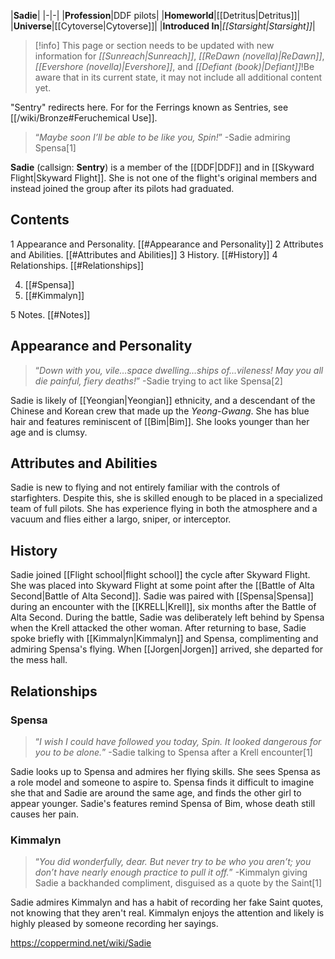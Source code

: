 |**Sadie**|
|-|-|
|**Profession**|DDF pilots|
|**Homeworld**|[[Detritus\|Detritus]]|
|**Universe**|[[Cytoverse\|Cytoverse]]|
|**Introduced In**|*[[Starsight\|Starsight]]*|

> [!info] This page or section needs to be updated with new information for *[[Sunreach\|Sunreach]]*, *[[ReDawn (novella)\|ReDawn]]*, *[[Evershore (novella)\|Evershore]]*, and *[[Defiant (book)\|Defiant]]*!Be aware that in its current state, it may not include all additional content yet.

"Sentry" redirects here. For for the Ferrings known as Sentries, see [[/wiki/Bronze#Feruchemical Use]].
>“*Maybe soon I’ll be able to be like you, Spin!*”
\-Sadie admiring Spensa[1]


**Sadie** (callsign: **Sentry**) is a member of the [[DDF\|DDF]] and in [[Skyward Flight\|Skyward Flight]]. She is not one of the flight's original members and instead joined the group after its pilots had graduated.

## Contents

1 Appearance and Personality. [[#Appearance and Personality]] 
2 Attributes and Abilities. [[#Attributes and Abilities]] 
3 History. [[#History]] 
4 Relationships. [[#Relationships]] 

4. [[#Spensa]] 
4. [[#Kimmalyn]] 


5 Notes. [[#Notes]] 


## Appearance and Personality
>“*Down with you, vile…space dwelling…ships of…vileness! May you all die painful, fiery deaths!*”
\-Sadie trying to act like Spensa[2]


Sadie is likely of [[Yeongian\|Yeongian]] ethnicity, and a descendant of the Chinese and Korean crew that made up the *Yeong-Gwang*. She has blue hair and features reminiscent of [[Bim\|Bim]].
She looks younger than her age and is clumsy.

## Attributes and Abilities
Sadie is new to flying and not entirely familiar with the controls of starfighters. Despite this, she is skilled enough to be placed in a specialized team of full pilots. She has experience flying in both the atmosphere and a vacuum and flies either a largo, sniper, or interceptor.

## History
Sadie joined [[Flight school\|flight school]] the cycle after Skyward Flight. She was placed into Skyward Flight at some point after the [[Battle of Alta Second\|Battle of Alta Second]].
Sadie was paired with [[Spensa\|Spensa]] during an encounter with the [[KRELL\|Krell]], six months after the Battle of Alta Second. During the battle, Sadie was deliberately left behind by Spensa when the Krell attacked the other woman. After returning to base, Sadie spoke briefly with [[Kimmalyn\|Kimmalyn]] and Spensa, complimenting and admiring Spensa's flying. When [[Jorgen\|Jorgen]] arrived, she departed for the mess hall.

## Relationships
### Spensa
>“*I wish I could have followed you today, Spin. It looked dangerous for you to be alone.*”
\-Sadie talking to Spensa after a Krell encounter[1]


Sadie looks up to Spensa and admires her flying skills. She sees Spensa as a role model and someone to aspire to. Spensa finds it difficult to imagine she that and Sadie are around the same age, and finds the other girl to appear younger. Sadie's features remind Spensa of Bim, whose death still causes her pain.

### Kimmalyn
>“*You did wonderfully, dear. But never try to be who you aren’t; you don’t have nearly enough practice to pull it off.*”
\-Kimmalyn giving Sadie a backhanded compliment, disguised as a quote by the Saint[1]


Sadie admires Kimmalyn and has a habit of recording her fake Saint quotes, not knowing that they aren't real. Kimmalyn enjoys the attention and likely is highly pleased by someone recording her sayings.



https://coppermind.net/wiki/Sadie
